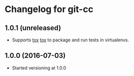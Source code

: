 Changelog for git-cc
====================

1.0.1 (unreleased)
------------------

- Supports [tox] [tox] to package and run tests in virtualenvs.

[tox]: http://tox.readthedocs.io/en/latest/

1.0.0 (2016-07-03)
------------------

- Started versioning at 1.0.0
